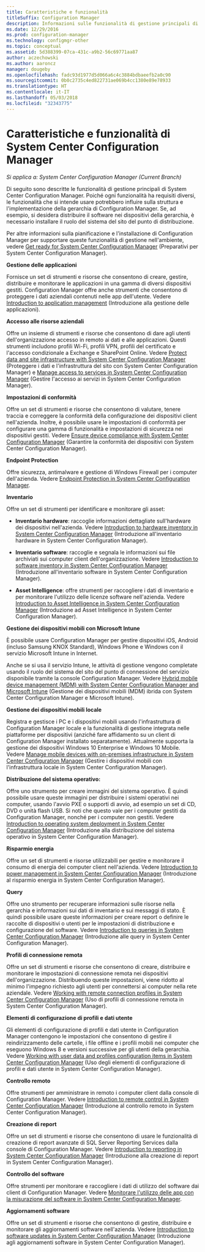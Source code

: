 ```yaml
---
title: Caratteristiche e funzionalità
titleSuffix: Configuration Manager
description: Informazioni sulle funzionalità di gestione principali di System Center Configuration Manager.
ms.date: 12/29/2016
ms.prod: configuration-manager
ms.technology: configmgr-other
ms.topic: conceptual
ms.assetid: 5d388399-07ca-431c-a9b2-56c69771aa87
author: aczechowski
ms.author: aaroncz
manager: dougeby
ms.openlocfilehash: fadc93d1977d5d066a6c4c3884bdbaeefb2a0c90
ms.sourcegitcommit: 0b0c2735c4ed822731ae069b4cc1380e89e78933
ms.translationtype: HT
ms.contentlocale: it-IT
ms.lasthandoff: 05/03/2018
ms.locfileid: "32343775"
---
```

# <a name="features-and-capabilities-of-system-center-configuration-manager"></a>Caratteristiche e funzionalità di System Center Configuration Manager

*Si applica a: System Center Configuration Manager (Current Branch)*

Di seguito sono descritte le funzionalità di gestione principali di System Center Configuration Manager. Poiché ogni funzionalità ha requisiti diversi, le funzionalità che si intende usare potrebbero influire sulla struttura e l'implementazione della gerarchia di Configuration Manager. Se, ad esempio, si desidera distribuire il software nei dispositivi della gerarchia, è necessario installare il ruolo del sistema del sito del punto di distribuzione.  

 Per altre informazioni sulla pianificazione e l'installazione di Configuration Manager per supportare queste funzionalità di gestione nell'ambiente, vedere [Get ready for System Center Configuration Manager](../../../core/plan-design/get-ready.md) (Preparativi per System Center Configuration Manager).  

 **Gestione delle applicazioni**  

 Fornisce un set di strumenti e risorse che consentono di creare, gestire, distribuire e monitorare le applicazioni in una gamma di diversi dispositivi gestiti. Configuration Manager offre anche strumenti che consentono di proteggere i dati aziendali contenuti nelle app dell'utente. Vedere [Introduction to application management](/sccm/apps/understand/introduction-to-application-management) (Introduzione alla gestione delle applicazioni).

 **Accesso alle risorse aziendali**  

 Offre un insieme di strumenti e risorse che consentono di dare agli utenti dell'organizzazione accesso in remoto ai dati e alle applicazioni. Questi strumenti includono profili Wi-Fi, profili VPN, profili del certificato e l'accesso condizionale a Exchange e SharePoint Online. Vedere [Protect data and site infrastructure with System Center Configuration Manager](../../../protect/understand/protect-data-and-site-infrastructure.md) (Proteggere i dati e l'infrastruttura del sito con System Center Configuration Manager) e [Manage access to services in System Center Configuration Manager](../../../protect/deploy-use/manage-access-to-services.md) (Gestire l'accesso ai servizi in System Center Configuration Manager).  

 **Impostazioni di conformità**  

 Offre un set di strumenti e risorse che consentono di valutare, tenere traccia e correggere la conformità della configurazione dei dispositivi client nell'azienda. Inoltre, è possibile usare le impostazioni di conformità per configurare una gamma di funzionalità e impostazioni di sicurezza nei dispositivi gestiti. Vedere [Ensure device compliance with System Center Configuration Manager](../../../compliance/understand/ensure-device-compliance.md) (Garantire la conformità dei dispositivi con System Center Configuration Manager).  

 **Endpoint Protection**  

 Offre sicurezza, antimalware e gestione di Windows Firewall per i computer dell'azienda. Vedere [Endpoint Protection in System Center Configuration Manager](../../../protect/deploy-use/endpoint-protection.md).  

 **Inventario**  

 Offre un set di strumenti per identificare e monitorare gli asset:  

-   **Inventario hardware**: raccoglie informazioni dettagliate sull'hardware dei dispositivi nell'azienda. Vedere [Introduction to hardware inventory in System Center Configuration Manager](../../../core/clients/manage/inventory/introduction-to-hardware-inventory.md) (Introduzione all'inventario hardware in System Center Configuration Manager).  

-   **Inventario software**: raccoglie e segnala le informazioni sui file archiviati sui computer client dell'organizzazione. Vedere [Introduction to software inventory in System Center Configuration Manager](../../../core/clients/manage/inventory/introduction-to-software-inventory.md) (Introduzione all'inventario software in System Center Configuration Manager).  

-   **Asset Intelligence**: offre strumenti per raccogliere i dati di inventario e per monitorare l'utilizzo delle licenze software nell'azienda. Vedere [Introduction to Asset Intelligence in System Center Configuration Manager](../../../core/clients/manage/asset-intelligence/introduction-to-asset-intelligence.md) (Introduzione ad Asset Intelligence in System Center Configuration Manager).  

**Gestione dei dispositivi mobili con Microsoft Intune**  

 È possibile usare Configuration Manager per gestire dispositivi iOS, Android (incluso Samsung KNOX Standard), Windows Phone e Windows con il servizio Microsoft Intune in Internet.

 Anche se si usa il servizio Intune, le attività di gestione vengono completate usando il ruolo del sistema del sito del punto di connessione del servizio disponibile tramite la console Configuration Manager. Vedere [Hybrid mobile device management (MDM) with System Center Configuration Manager and Microsoft Intune](../../../mdm/understand/hybrid-mobile-device-management.md) (Gestione dei dispositivi mobili (MDM) ibrida con System Center Configuration Manager e Microsoft Intune).  

 **Gestione dei dispositivi mobili locale**  

 Registra e gestisce i PC e i dispositivi mobili usando l'infrastruttura di Configuration Manager locale e la funzionalità di gestione integrata nelle piattaforme per dispositivi (anziché fare affidamento su un client di Configuration Manager installato separatamente). Attualmente supporta la gestione dei dispositivi Windows 10 Enterprise e Windows 10 Mobile. Vedere [Manage mobile devices with on-premises infrastructure in System Center Configuration Manager](../../../mdm/understand/manage-mobile-devices-with-on-premises-infrastructure.md) (Gestire i dispositivi mobili con l'infrastruttura locale in System Center Configuration Manager).  

 **Distribuzione del sistema operativo:**  

 Offre uno strumento per creare immagini del sistema operativo. È quindi possibile usare queste immagini per distribuire i sistemi operativi nei computer, usando l'avvio PXE o supporti di avvio, ad esempio un set di CD, DVD o unità flash USB. Si noti che questo vale per i computer gestiti da Configuration Manager, nonché per i computer non gestiti. Vedere [Introduction to operating system deployment in System Center Configuration Manager](../../../osd/understand/introduction-to-operating-system-deployment.md) (Introduzione alla distribuzione del sistema operativo in System Center Configuration Manager).  

 **Risparmio energia**  

 Offre un set di strumenti e risorse utilizzabili per gestire e monitorare il consumo di energia dei computer client nell'azienda. Vedere [Introduction to power management in System Center Configuration Manager](../../../core/clients/manage/power/introduction-to-power-management.md) (Introduzione al risparmio energia in System Center Configuration Manager).  

 **Query**  

 Offre uno strumento per recuperare informazioni sulle risorse nella gerarchia e informazioni sui dati di inventario e sui messaggi di stato. È quindi possibile usare queste informazioni per creare report o definire le raccolte di dispositivi o utenti per le impostazioni di distribuzione e configurazione del software. Vedere [Introduction to queries in System Center Configuration Manager](../../../core/servers/manage/introduction-to-queries.md) (Introduzione alle query in System Center Configuration Manager).  

 **Profili di connessione remota**  

 Offre un set di strumenti e risorse che consentono di creare, distribuire e monitorare le impostazioni di connessione remota nei dispositivi dell'organizzazione. Distribuendo queste impostazioni, viene ridotto al minimo l'impegno richiesto agli utenti per connettersi ai computer nella rete aziendale. Vedere [Working with remote connection profiles in System Center Configuration Manager](/sccm/compliance/deploy-use/create-remote-connection-profiles) (Uso di profili di connessione remota in System Center Configuration Manager).  

 **Elementi di configurazione di profili e dati utente**  

 Gli elementi di configurazione di profili e dati utente in Configuration Manager contengono le impostazioni che consentono di gestire il reindirizzamento delle cartelle, i file offline e i profili mobili nei computer che eseguono Windows 8 e versioni successive per gli utenti della gerarchia. Vedere [Working with user data and profiles configuration items in System Center Configuration Manager](/sccm/compliance/deploy-use/create-user-data-and-profiles-configuration-items) (Uso degli elementi di configurazione di profili e dati utente in System Center Configuration Manager).  

 **Controllo remoto**  

 Offre strumenti per amministrare in remoto i computer client dalla console di Configuration Manager. Vedere [Introduction to remote control in System Center Configuration Manager](../../../core/clients/manage/remote-control/introduction-to-remote-control.md) (Introduzione al controllo remoto in System Center Configuration Manager).  

 **Creazione di report**  

 Offre un set di strumenti e risorse che consentono di usare le funzionalità di creazione di report avanzate di SQL Server Reporting Services dalla console di Configuration Manager. Vedere [Introduction to reporting in System Center Configuration Manager](../../../core/servers/manage/introduction-to-reporting.md) (Introduzione alla creazione di report in System Center Configuration Manager).  

 **Controllo del software**  

 Offre strumenti per monitorare e raccogliere i dati di utilizzo del software dai client di Configuration Manager. Vedere [Monitorare l'utilizzo delle app con la misurazione del software in System Center Configuration Manager](../../../apps/deploy-use/monitor-app-usage-with-software-metering.md).  

 **Aggiornamenti software**  

 Offre un set di strumenti e risorse che consentono di gestire, distribuire e monitorare gli aggiornamenti software nell'azienda. Vedere [Introduction to software updates in System Center Configuration Manager](/sccm/sum/understand/software-updates-introduction) (Introduzione agli aggiornamenti software in System Center Configuration Manager).  
